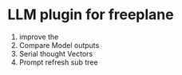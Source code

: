 # LLM plugin for freeplane
1. improve the  
2. Compare Model outputs
3. Serial thought Vectors
4. Prompt refresh sub tree
